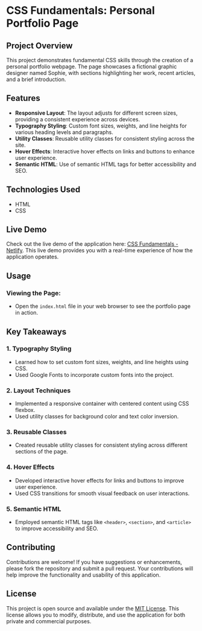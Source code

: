 # CSS Fundamentals: Personal Portfolio Page

## Project Overview

This project demonstrates fundamental CSS skills through the creation of a personal portfolio webpage. The page showcases a fictional graphic designer named Sophie, with sections highlighting her work, recent articles, and a brief introduction.

## Features

- **Responsive Layout**: The layout adjusts for different screen sizes, providing a consistent experience across devices.
- **Typography Styling**: Custom font sizes, weights, and line heights for various heading levels and paragraphs.
- **Utility Classes**: Reusable utility classes for consistent styling across the site.
- **Hover Effects**: Interactive hover effects on links and buttons to enhance user experience.
- **Semantic HTML**: Use of semantic HTML tags for better accessibility and SEO.

## Technologies Used

- HTML
- CSS

## Live Demo

Check out the live demo of the application here: [CSS Fundamentals - Netlify](https://your-netlify-link.netlify.app/). This live demo provides you with a real-time experience of how the application operates.

## Usage

### Viewing the Page:
- Open the `index.html` file in your web browser to see the portfolio page in action.

## Key Takeaways

### 1. Typography Styling
- Learned how to set custom font sizes, weights, and line heights using CSS.
- Used Google Fonts to incorporate custom fonts into the project.

### 2. Layout Techniques
- Implemented a responsive container with centered content using CSS flexbox.
- Used utility classes for background color and text color inversion.

### 3. Reusable Classes
- Created reusable utility classes for consistent styling across different sections of the page.

### 4. Hover Effects
- Developed interactive hover effects for links and buttons to improve user experience.
- Used CSS transitions for smooth visual feedback on user interactions.

### 5. Semantic HTML
- Employed semantic HTML tags like `<header>`, `<section>`, and `<article>` to improve accessibility and SEO.

## Contributing

Contributions are welcome! If you have suggestions or enhancements, please fork the repository and submit a pull request. Your contributions will help improve the functionality and usability of this application.

## License

This project is open source and available under the [MIT License](LICENSE). This license allows you to modify, distribute, and use the application for both private and commercial purposes.
